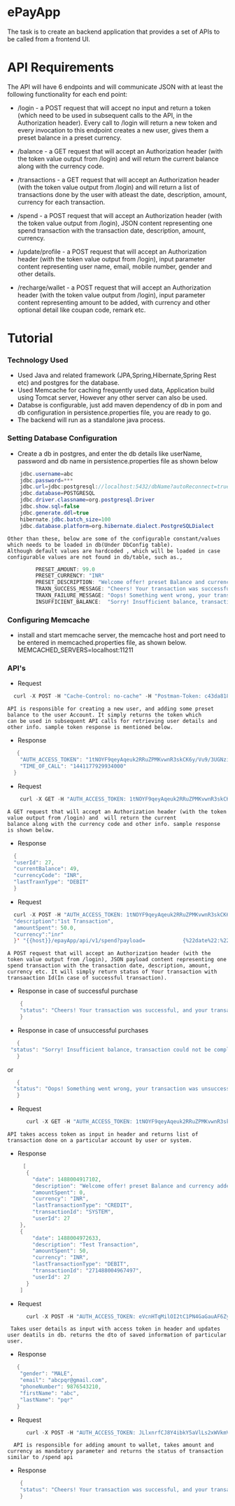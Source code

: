 # ePayApp
The task is to create an backend application that provides a set of APIs to be called from a frontend UI.
# API Requirements
The API will have 6 endpoints and will communicate JSON with at least the following functionality for each end point:

* /login -  a POST request that will accept no input and return a token (which need to be used in subsequent calls to the API, in the Authorization header). Every call  to /login will return a new token and every invocation to this endpoint creates a new user, gives them a preset balance in a preset currency. 

* /balance -  a GET request that will accept an Authorization header (with the token value output from /login) and  will return the current balance along with the currency code.

* /transactions - a GET request that will accept an Authorization header (with the token value output from /login) and  will return a list of transactions done by the user with atleast the date, description, amount, currency for each transaction.

* /spend - a POST request that will accept an Authorization header (with the token value output from /login), JSON content representing one spend transaction with the transaction date, description, amount, currency.

* /update/profile - a POST request that will accept an Authorization header (with the token value output from /login),  input parameter  content representing user name, email, mobile number, gender and other details.

* /recharge/wallet - a POST request that will accept an Authorization header (with the token value output from /login),  input parameter  content representing amount to be added, with currency and other optional detail like coupan code, remark etc.



# Tutorial

### Technology Used

+ Used Java and related framework (JPA,Spring,Hibernate,Spring Rest etc) and postgres for the database. 
+ Used Memcache for caching frequently used data, Application build using Tomcat server, However any other server can also be used.
+ Databse is configurable, just add maven dependency of db in pom and db configuration in persistence.properties file, you are ready to go. 
+ The backend will run as a standalone java process. 

### Setting Database Configuration
  + Create a db in postgres, and enter the db details like userName, password and db name in persistence.properties file as shown below
```java
    jdbc.username=abc   
    jdbc.password=***   
    jdbc.url=jdbc:postgresql://localhost:5432/dbName?autoReconnect=true&useUnicode=true&characterEncoding=UTF-   8&connectionCollation=utf8_unicode_ci&characterSetResults=UTF-8   
    jdbc.database=POSTGRESQL  
    jdbc.driver.classname=org.postgresql.Driver   
    jdbc.show.sql=false   
    jdbc.generate.ddl=true  
    hibernate.jdbc.batch_size=100   
    jdbc.database.platform=org.hibernate.dialect.PostgreSQLDialect  
```    
    Other than these, below are some of the configurable constant/values which needs to be loaded in db(Under DbConfig table). 
    Although default values are hardcoded , which will be loaded in case configurable values are not found in db/table, such as., 
    
```java        
         PRESET_AMOUNT: 99.0
         PRESET_CURRENCY: "INR"
         PRESET_DESCRIPTION: "Welcome offer! preset Balance and currency added to account."
         TRAXN_SUCCESS_MESSAGE: "Cheers! Your transaction was successful, and your transaction Id is : "
         TRAXN_FAILURE_MESSAGE: "Oops! Something went wrong, your transaction was unsuccessful."
         INSUFFICIENT_BALANCE:  "Sorry! Insufficient balance, transaction could not be completed."
 ```
    
  
### Configuring Memcache
  + install and start memcache server, the memcache host and port need to be entered in memcached.properties file, as shown below.              MEMCACHED_SERVERS=localhost:11211
  
###  API's

  + Request
  ```java
    curl -X POST -H "Cache-Control: no-cache" -H "Postman-Token: c43da818-b4aa-1b39-31ae-e63e7d4783d4" "{{host}}/epayApp/api/v1/login"
  ```
    API is responsible for creating a new user, and adding some preset balance to the user Account. It simply returns the token which       can be used in subsequent API calls for retrieving user details and other info. sample token response is mentioned below.
 
  + Response
```java   
   {
    "AUTH_ACCESS_TOKEN": "1tNOYF9qeyAqeuk2RRuZPMKvwnR3skCK6y/Vu9/3UGNzi/+Ezob1t6YLCtc46FJs",
    "TIME_OF_CALL": "1441177929934000"
  }
```  
  + Request
```java    
    curl -X GET -H "AUTH_ACCESS_TOKEN: 1tNOYF9qeyAqeuk2RRuZPMKvwnR3skCK6y/Vu9/3UGNzi/+Ezob1t6YLCtc46FJs" -H "TIME_OF_CALL:                  1441177929934000" -H "Cache-Control: no-cache" -H "Postman-Token: 28288cf1-001d-78b3-4c4b-48491d8234a0" "{{host}}/epayApp/api/v1/balance"
```
    A GET request that will accept an Authorization header (with the token value output from /login) and  will return the current           balance along with the currency code and other info. sample response is shown below.
    
  + Response
  ```java
    {
    "userId": 27,
    "currentBalance": 49,
    "currencyCode": "INR",
    "lastTraxnType": "DEBIT"
    }
 ```   
  + Request
```java
  curl -X POST -H "AUTH_ACCESS_TOKEN: 1tNOYF9qeyAqeuk2RRuZPMKvwnR3skCK6y/Vu9/3UGNzi/+Ezob1t6YLCtc46FJs" -H "TIME_OF_CALL: 1441177929934000" -H "Cache-Control: no-cache" -H "Postman-Token: 1224fa94-bfe4-e288-fd80-cfbe19ff2f84" -d '{"date":"" ,
  "description":"1st Transaction",
  "amountSpent": 50.0,
  "currency":"inr"
  }' "{{host}}/epayApp/api/v1/spend?payload=            {%22date%22:%22%22%2C%22description%22:%22Transaction%22%2C%20%22amountSpent%22:%2050.0%2C%20%22currency%22:0%20}"
  ```

    A POST request that will accept an Authorization header (with the token value output from /login), JSON payload content representing one spend transaction with the transaction date, description, amount, currency etc. It will simply return status of Your transaction with transaaction Id(In case of successful transaction).

  + Response in case of successful purchase
```java
    {
    "status": "Cheers! Your transaction was successful, and your transaction Id is : 271488004967497"
    }
 ```
  + Response in case of unsuccessful purchases
 ```java 
    {
  "status": "Sorry! Insufficient balance, transaction could not be completed."
    }
``` 
   or
```java  
   {
  "status": "Oops! Something went wrong, your transaction was unsuccessful."
   }
```
  + Request
```java
      curl -X GET -H "AUTH_ACCESS_TOKEN: 1tNOYF9qeyAqeuk2RRuZPMKvwnR3skCK6y/Vu9/3UGNzi/+Ezob1t6YLCtc46FJs" -H "TIME_OF_CALL: 1441177929934000" -H "Cache-Control: no-cache" -H "Postman-Token: 75c9f06c-4503-35a3-4f2c-a03dddd87ee2" "{{host}}/epayApp/api/v1/transactions"
```
    API takes access token as input in header and returns list of transaction done on a particular account by user or system.
    
  + Response
```java
     [
      {
        "date": 1488004917102,
        "description": "Welcome offer! preset Balance and currency added to account.",
        "amountSpent": 0,
        "currency": "INR",
        "lastTransactionType": "CREDIT",
        "transactionId": "SYSTEM",
        "userId": 27
    },
    {
        "date": 1488004972633,
        "description": "Test Transaction",
        "amountSpent": 50,
        "currency": "INR",
        "lastTransactionType": "DEBIT",
        "transactionId": "271488004967497",
        "userId": 27
      }
    ]
```
  + Request
```java
      curl -X POST -H "AUTH_ACCESS_TOKEN: eVcnHTqMilOI2tC1PN4GaGauAF6ZyCEhRlgONmrLabShRf7NJGgsPQW9lXaCjA19" -H "TIME_OF_CALL: 1441177929934000" -H "Cache-Control: no-cache" -H "Postman-Token: bd0e392c-c551-59c9-cdf5-c2d64543f819" "{{host}}/epayApp/api/v1/update/profile?firstName=ABC&lastName=PQR&email=abcpqr@gmail.com&mobileNumber=9876543210&gender=male"
```
     Takes user details as input with access token in header and updates user deatils in db. returns the dto of saved information of particular user.
 
  + Response
```java
   {
    "gender": "MALE",
    "email": "abcpqr@gmail.com",
    "phoneNumber": 9876543210,
    "firstName": "abc",
    "lastName": "pqr"
   }
```
  + Request
```java
      curl -X POST -H "AUTH_ACCESS_TOKEN: JLlxnrfCJ8Y4ibkY5aVlLs2xWVkmVtJGCqrxAJlddJMJ0LN6QlJVkP//VRcVBNsz" -H "TIME_OF_CALL: 1441177929934000" -H "Cache-Control: no-cache" -H "Postman-Token: 934da843-00e6-d986-00ba-a13103928e1e" "{{host}}/epayApp/api/v1/recharge/wallet?amount=100&currency=inr&email=abcpqr@gmail.com&remark=test"
```
      API is responsible for adding amount to wallet, takes amount and currency as mandatory parameter and returns the status of transaction similar to /spend api
  + Response
```java
    {
    "status": "Cheers! Your transaction was successful, and your transaction Id is : 141488022418114"
    }
```
